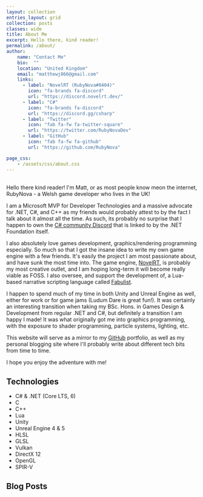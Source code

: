 ```yaml
---
layout: collection
entries_layout: grid
collection: posts
classes: wide
title: About Me
excerpt: Hello there, kind reader!
permalink: /about/
author:
    name: "Contact Me"
    bio:  ""
    location: "United Kingdom"
    email: "matthewj866@gmail.com"
    links:
      - label: "NovelRT (RubyNova#0404)"
        icon: "fa-brands fa-discord"
        url: "https://discord.novelrt.dev/"
      - label: "C#"
        icon: "fa-brands fa-discord"
        url: "https://discord.gg/csharp"
      - label: "Twitter"
        icon: "fab fa-fw fa-twitter-square"
        url: "https://twitter.com/RubyNovaDev"
      - label: "GitHub"
        icon: "fab fa-fw fa-github"
        url: "https://github.com/RubyNova"

page_css:
    - /assets/css/about.css
---
```


\
Hello there kind reader! I'm Matt, or as most people know meon the internet, RubyNova - a Welsh game developer who lives in the UK!

I am a Microsoft MVP for Developer Technologies and a massive advocate for .NET, C#, and C++ as my friends would probably attest to by the fact I talk about it almost all the time. As such, its probably no surprise that I happen to own the [C# community Discord](https://discord.gg/csharp) that is linked to by the .NET Foundation itself.

I also absolutely love games development, graphics/rendering programming especially. So much so that I got the insane idea to write my own game engine with a few friends. It's easily the project I am most passionate about, and have sunk the most time into. The game engine, [NovelRT](https://github.com/NovelRT/NovelRT), is probably my most creative outlet, and I am hoping long-term it will become really viable as FOSS. I also oversee, and support the development of, a Lua-based narrative scripting language called [Fabulist](https://github.com/NovelRT/Fabulist).

I happen to spend much of my time in both Unity and Unreal Engine as well, either for work or for game jams (Ludum Dare is great fun!). It was certainly an interesting transition when taking my BSc. Hons. in Games Design & Development from regular .NET and C#, but definitely a transition I am happy I made! It was what originally got me into graphics programming, with the exposure to shader programming, particle systems, lighting, etc.

This website will serve as a mirror to my [GitHub](https://github.com/RubyNova) portfolio, as well as my personal blogging site where I'll probably write about different tech bits from time to time.

I hope you enjoy the adventure with me!

## Technologies

- C# & .NET (Core LTS, 6)
- C
- C++
- Lua
- Unity 
- Unreal Engine 4 & 5
- HLSL
- GLSL
- Vulkan
- DirectX 12
- OpenGL
- SPIR-V

## Blog Posts